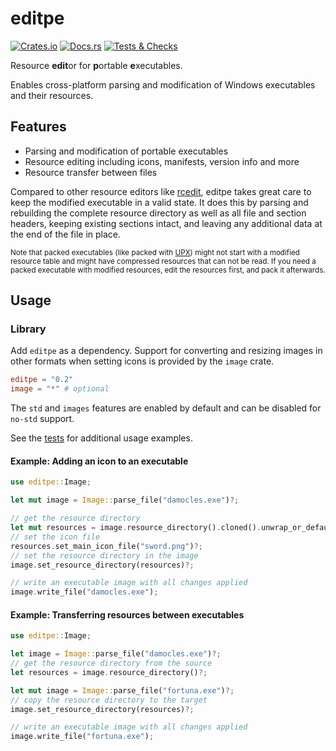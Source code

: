 # editpe

[![Crates.io](https://img.shields.io/crates/v/editpe)](https://crates.io/crates/editpe)
[![Docs.rs](https://img.shields.io/docsrs/editpe)](https://docs.rs/editpe)
[![Tests & Checks](https://img.shields.io/github/actions/workflow/status/Systemcluster/editpe/tests.yml?label=tests%20%26%20checks)](https://github.com/Systemcluster/editpe/actions/workflows/tests.yml)

Resource **edit**or for **p**ortable **e**xecutables.

Enables cross-platform parsing and modification of Windows executables and their resources.

## Features

* Parsing and modification of portable executables
* Resource editing including icons, manifests, version info and more
* Resource transfer between files

Compared to other resource editors like [rcedit](https://github.com/electron/rcedit), editpe takes great care to keep the modified executable in a valid state. It does this by parsing and rebuilding the complete resource directory as well as all file and section headers, keeping existing sections intact, and leaving any additional data at the end of the file in place.

<sub>Note that packed executables (like packed with [UPX](https://github.com/upx/upx)) might not start with a modified resource table and might have compressed resources that can not be read. If you need a packed executable with modified resources, edit the resources first, and pack it afterwards.</sub>

## Usage

### Library

Add `editpe` as a dependency. Support for converting and resizing images in other formats when setting icons is provided by the `image` crate.

```toml
editpe = "0.2"
image = "*" # optional
```

The `std` and `images` features are enabled by default and can be disabled for `no-std` support.

See the [tests](./tests/tests.rs) for additional usage examples.

#### Example: Adding an icon to an executable

```rust
use editpe::Image;

let mut image = Image::parse_file("damocles.exe")?;

// get the resource directory
let mut resources = image.resource_directory().cloned().unwrap_or_default();
// set the icon file
resources.set_main_icon_file("sword.png")?;
// set the resource directory in the image
image.set_resource_directory(resources)?;

// write an executable image with all changes applied
image.write_file("damocles.exe");
```

#### Example: Transferring resources between executables

```rust
use editpe::Image;

let image = Image::parse_file("damocles.exe")?;
// get the resource directory from the source
let resources = image.resource_directory()?;

let mut image = Image::parse_file("fortuna.exe")?;
// copy the resource directory to the target
image.set_resource_directory(resources)?;

// write an executable image with all changes applied
image.write_file("fortuna.exe");
```
